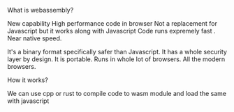 What is webassembly?

New capability
High performance code in browser
Not a replacement for Javascript but it works along with Javascript
Code runs expremely fast . Near native speed.


It's a binary format specifically safer than Javascript. It has a whole security layer by design.
It is portable. Runs in whole lot of browsers. All the modern browsers.



How it works?

We can use cpp or rust to compile code to wasm module and load the same with javascript
